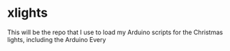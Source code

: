 # xlights

This will be the repo that I use to load my Arduino scripts for the Christmas lights, including the Arduino Every
